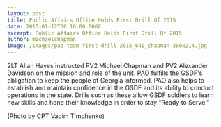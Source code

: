 ```yaml
---
layout: post
title: Public Affairs Office Holds First Drill Of 2015
date: 2015-01-12T00:16:00.000Z
excerpt: Public Affairs Office Holds First Drill Of 2015
author: michaelchapman
image: /images/pao-team-first-drill-2015_640_chapman-300x214.jpg
---
```

2LT Allan Hayes instructed PV2 Michael Chapman and PV2 Alexander Davidson on the mission and role of the unit. PAO fulfills the GSDF's obligation to keep the people of Georgia informed. PAO also helps to establish and maintain confidence in the GSDF and its ability to conduct operations in the state. Drills such as these allow GSDF soldiers to learn new skills and hone their knowledge in order to stay “Ready to Serve.”

(Photo by CPT Vadim Timchenko)